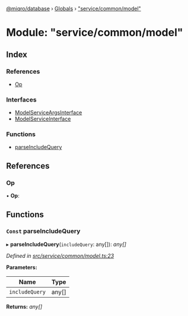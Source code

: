 [@miqro/database](../README.md) › [Globals](../globals.md) › ["service/common/model"](_service_common_model_.md)

# Module: "service/common/model"

## Index

### References

* [Op](_service_common_model_.md#op)

### Interfaces

* [ModelServiceArgsInterface](../interfaces/_service_common_model_.modelserviceargsinterface.md)
* [ModelServiceInterface](../interfaces/_service_common_model_.modelserviceinterface.md)

### Functions

* [parseIncludeQuery](_service_common_model_.md#const-parseincludequery)

## References

###  Op

• **Op**:

## Functions

### `Const` parseIncludeQuery

▸ **parseIncludeQuery**(`includeQuery`: any[]): *any[]*

*Defined in [src/service/common/model.ts:23](https://github.com/claukers/miqro-sequelize/blob/3348ef6/src/service/common/model.ts#L23)*

**Parameters:**

Name | Type |
------ | ------ |
`includeQuery` | any[] |

**Returns:** *any[]*
